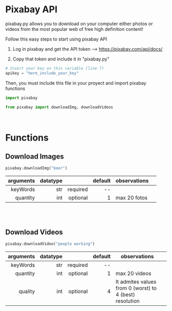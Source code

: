 <h1>Pixabay API</h1>

pixabay.py allows you to download on your computer either photos or videos from the most popular web of free high definition content!

Follow this easy steps to start using pixabay API

1. Log in pixabay  and get the API token --> https://pixabay.com/api/docs/

2. Copy that token and include it in "pixabay.py"

```python
# Insert your key on this variable (line 7)
apikey = "here_include_your_key"
```


Then, you must include this file in your proyect and import pixabay functions

```python
import pixabay
```
```python
from pixabay import downloadImg, downloadVideos
```

<br>
<h1>Functions</h1>
<h2>Download Images</h2>


```python
pixabay.downloadImg("beer")
```

|   arguments	|   datatype	|   	|   default	|   observations	|   	|
|--:	|--:	|--:	|--:	|---	|---	|
|  keyWords 	|   str	|   required	|   --	|   	|   	|
|  quantity 	|   int	|   optional	|   1	|   max 20 fotos	|   	|


<br><br>
<h2>Download Videos</h2>


```python
pixabay.downloadVideo("people working")
```

|   arguments	|   datatype	|   	|   default	|   observations	|   	|
|--:	|--:	|--:	|--:	|---	|---	|
|  keyWords 	|   str	|   required	|   --	|   	|   	|
|  quantity 	|   int	|   optional	|   1	|   max 20 videos	|   	|
|  quality 	|   int	|   optional	|   4	|   It admites values from 0 (worst) to 4 (best) resolution	|   	|